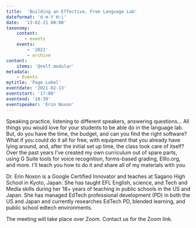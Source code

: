 ```yaml
---
title:  'Building an Effective, Free Language Lab'
dateformat: 'd-m-Y H:i'
date:  '13-02-21 00:00'
taxonomy:
    content:
       - events
    events:
        - '2021' 
        - archive
content:
    items: '@self.modular'
metadata:
    - Events
mytitle: 'Page Label'
eventdate: '2021-02-13'
eventstart: '17:00'
eventend: '18:30'
eventspeaker: 'Erin Noxon'
---
```




Speaking practice, listening to different speakers, answering questions... All things you would love for your students to be able do in the language lab. But, do you have the time, the budget, and can you find the right software? What if you could do it all for free, with equipment that you already have lying around, and, after the initial set up time, the class took care of itself? Over the past years I've created my own curriculum out of spare parts, using G Suite tools for voice recognition, forms-based grading, Elllo.org, and more. I'll teach you how to do it and share all of my materials with you.


Dr. Erin Noxon is a Google Certified Innovator and teaches at Sagano High School in Kyoto, Japan. She has taught EFL English, science, and Tech and Media skills during her 18+ years of teaching in public schools in the US and Japan. She has managed EdTech professional development (PD) in both the US and Japan and currently researches EdTech PD, blended learning, and public school edtech environments.

The meeting will take place over Zoom. Contact us for the Zoom link.


